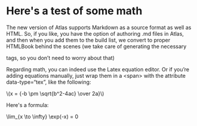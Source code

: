 # Here's a test of some math


The new version of Atlas supports Markdown as a source format as well as HTML. So, if you like, you have the option of authoring .md files in Atlas, and then when you add them to the build list, we convert to proper HTMLBook behind the scenes (we take care of generating the necessary <section> tags, so you don’t need to worry about that)

Regarding math, you can indeed use the Latex equation editor. Or if you’re adding equations manually, just wrap them in a &lt;span&gt; with the attribute data-type=“tex”, like the following:

<p><span class="math-tex" data-type="tex">\(x = {-b \pm \sqrt{b^2-4ac} \over 2a}\)</span></p>

Here's a formula:

<span class="math-tex" data-type="tex">\lim_{x \to \infty} \exp(-x) = 0</span>



